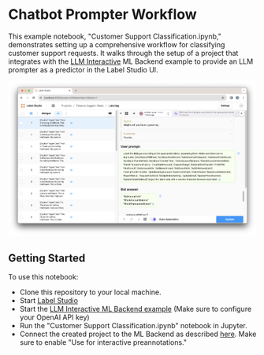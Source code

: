 # Chatbot Prompter Workflow

This example notebook, "Customer Support Classification.ipynb," demonstrates setting up a comprehensive workflow for classifying customer support requests. It walks through the setup of a project that integrates with the [LLM Interactive](https://github.com/HumanSignal/label-studio-ml-backend/tree/master/label_studio_ml/examples/llm_interactive) ML Backend example to provide an LLM prompter as a predictor in the Label Studio UI. 

![Prompter Workflow](prompter-workflow-screenshot.png)

## Getting Started
To use this notebook:

- Clone this repository to your local machine.
- Start [Label Studio](https://labelstud.io/guide/quick_start)
- Start the [LLM Interactive ML Backend example](https://github.com/HumanSignal/label-studio-ml-backend/tree/master/label_studio_ml/examples/llm_interactive) (Make sure to configure your OpenAI API key)
- Run the "Customer Support Classification.ipynb" notebook in Jupyter.
- Connect the created project to the ML Backend as described [here](https://github.com/HumanSignal/label-studio-ml-backend/tree/master/label_studio_ml/examples/llm_interactive). Make sure to enable "Use for interactive preannotations." 